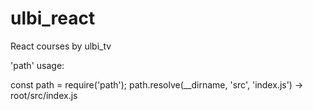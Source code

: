 # ulbi_react
React courses by ulbi_tv

'path' usage:

const path = require('path');
path.resolve(__dirname, 'src', 'index.js') -> root/src/index.js


